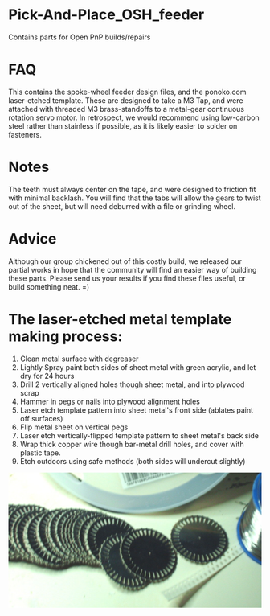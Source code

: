 # Pick-And-Place_OSH_feeder
Contains parts for Open PnP builds/repairs

# FAQ
This contains the spoke-wheel feeder design files, and the ponoko.com laser-etched template. These are designed to take a M3 Tap, and were attached with threaded M3 brass-standoffs to a metal-gear continuous rotation servo motor.  In retrospect, we would recommend using low-carbon steel rather than stainless if possible, as it is likely easier to solder on fasteners.

# Notes
The teeth must always center on the tape, and were designed to friction fit with minimal backlash.  You will find that the tabs will allow the gears to twist out of the sheet, but will need deburred with a file or grinding wheel.

# Advice
Although our group chickened out of this costly build, we released our partial works in hope that the community will find an easier way of building these parts. Please send us your results if you find these files useful, or build something neat. =)

# The laser-etched metal template making process:
1. Clean metal surface with degreaser
2. Lightly Spray paint both sides of sheet metal with green acrylic, and let dry for 24 hours
3. Drill 2 vertically aligned holes though sheet metal, and into  plywood scrap
4. Hammer in pegs or nails into plywood alignment holes
5. Laser etch template pattern into sheet metal's front side (ablates paint off surfaces) 
6. Flip metal sheet on vertical pegs 
5. Laser etch vertically-flipped template pattern to sheet metal's back side 
6. Wrap thick copper wire though bar-metal drill holes, and cover with plastic tape.
7. Etch outdoors using safe methods (both sides will undercut slightly)


![PnP Puller gears](https://raw.githubusercontent.com/Joel-Mckay/Pick-And-Place_OSH_feeder/master/2016_ponoko_results.jpg)